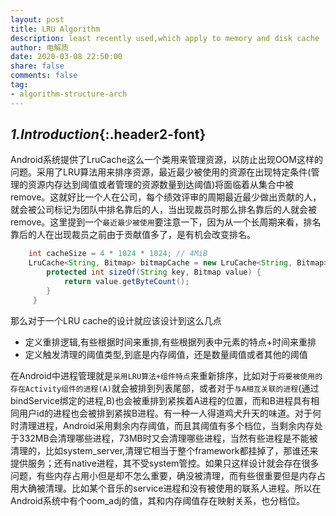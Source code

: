 ```yaml
---
layout: post
title: LRU Algorithm
description: least recently used,which apply to memory and disk cache
author: 电解质
date: 2020-03-08 22:50:00
share: false
comments: false
tag: 
- algorithm-structure-arch
---
```

## *1.Introduction*{:.header2-font}
Android系统提供了LruCache这么一个类用来管理资源，以防止出现OOM这样的问题。采用了LRU算法用来排序资源，最近最少被使用的资源在出现特定条件(管理的资源内存达到阈值或者管理的资源数量到达阈值)将面临着从集合中被remove。这就好比一个人在公司，每个绩效评审的周期最近最少做出贡献的人，就会被公司标记为团队中排名靠后的人，当出现裁员时那么排名靠后的人就会被remove。这里提到一个`最近最少被使用`要注意一下，因为从一个长周期来看，排名靠后的人在出现裁员之前由于贡献值多了，是有机会改变排名。
```java
    int cacheSize = 4 * 1024 * 1024; // 4MiB
    LruCache<String, Bitmap> bitmapCache = new LruCache<String, Bitmap>(cacheSize) {
        protected int sizeOf(String key, Bitmap value) {
            return value.getByteCount();
        }
     }
```
那么对于一个LRU cache的设计就应该设计到这么几点
- 定义重排逻辑,有些根据时间来重排,有些根据列表中元素的特点+时间来重排
- 定义触发清理的阈值类型,到底是内存阈值，还是数量阈值或者其他的阈值

在Android中进程管理就是`采用LRU算法+组件特点`来重新排序，比如对于`将要被使用的存在Activity组件的进程(A)`就会被排到列表尾部，或者对于`与A相互关联的进程`(通过bindService绑定的进程,B)也会被重排到紧挨着A进程的位置，而和B进程具有相同用户id的进程也会被排到紧挨B进程。有一种一人得道鸡犬升天的味道。对于何时清理进程，Android采用剩余内存阈值，而且其阈值有多个档位，当剩余内存处于332MB会清理哪些进程，73MB时又会清理哪些进程，当然有些进程是不能被清理的，比如system_server,清理它相当于整个framework都挂掉了，那谁还来提供服务；还有native进程，其不受system管控。如果只这样设计就会存在很多问题，有些内存占用小但是却不怎么重要，确没被清理，而有些很重要但是内存占用大确被清理。比如某个音乐的service进程和没有被使用的联系人进程。所以在Android系统中有个oom_adj的值，其和内存阈值存在映射关系，也分档位。
<!-- ## *3.Introduction*{:.header2-font} -->

